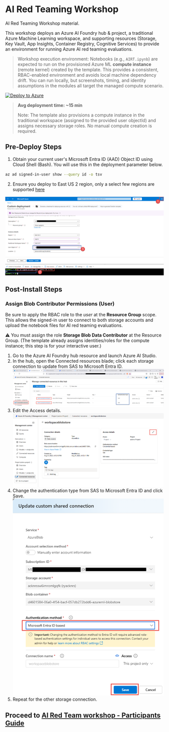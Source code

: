 # AI Red Teaming Workshop

AI Red Teaming Workshop material.

This workshop deploys an Azure AI Foundry hub & project, a traditional Azure Machine Learning workspace, and supporting resources (Storage, Key Vault, App Insights, Container Registry, Cognitive Services) to provide an environment for running Azure AI red teaming evaluations.

> Workshop execution environment: Notebooks (e.g., `AIRT.ipynb`) are expected to run on the provisioned Azure ML **compute instance** (remote kernel) created by the template. This provides a consistent, RBAC-enabled environment and avoids local machine dependency drift. You can run locally, but screenshots, timing, and identity assumptions in the modules all target the managed compute scenario.

[![Deploy to Azure](https://aka.ms/deploytoazurebutton)](https://portal.azure.com/#create/Microsoft.Template/uri/https%3A%2F%2Fraw.githubusercontent.com%2Fswiftsolves-msft%2FAI-Red-Teaming-Workshop%2Fmain%2Fazuredeploy.json)

> **Avg deployment time: ~15 min**
>
> Note: The template also provisions a compute instance in the traditional workspace (assigned to the provided user objectId) and assigns necessary storage roles. No manual compute creation is required.

## Pre‑Deploy Steps

1. Obtain your current user's Microsoft Entra ID (AAD) Object ID using Cloud Shell (Bash). You will use this in the deployment parameter below.

```bash
az ad signed-in-user show --query id -o tsv
```

2. Ensure you deploy to East US 2 region, only a select few regions are supported [here](https://learn.microsoft.com/en-us/azure/ai-foundry/how-to/develop/run-scans-ai-red-teaming-agent#region-support)

![Create Azure AI Foundry](./images/deploytemplatedirections.png)

## Post‑Install Steps

### Assign Blob Contributor Permissions (User)

Be sure to apply the RBAC role to the *user* at the **Resource Group** scope. This allows the signed-in user to connect to both storage accounts and upload the notebook files for AI red teaming evaluations.

⚠️ You must assign the role **Storage Blob Data Contributor** at the Resource Group. (The template already assigns identities/roles for the compute instance; this step is for your interactive user.)

1. Go to the Azure AI Foundry hub resource and launch Azure AI Studio.
2. In the hub, open the Connected resources blade; click each storage connection to update from SAS to Microsoft Entra ID. ![Update hub store 1](./images/updateaihubstore1.png)
3. Edit the Access details. ![Update hub store 2](./images/updateaihubstore2.png)
4. Change the authentication type from SAS to Microsoft Entra ID and click Save. ![Update hub store 3](./images/updateaihubstore3.png)
5. Repeat for the other storage connection.

## Proceed to [AI Red Team workshop - Participants Guide](./workshop/material/AI%20Red%20Team%20workshop%20-%20Participants%20Guide.docx)

